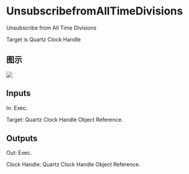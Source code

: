 # UnsubscribefromAllTimeDivisions

Unsubscribe from All Time Divisions

Target is Quartz Clock Handle

## 图示

![]($-20221218-20321689.png)

## Inputs

In: Exec.

Target: Quartz Clock Handle Object Reference.  

## Outputs

Out: Exec.

Clock Handle: Quartz Clock Handle Object Reference.

